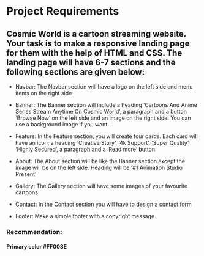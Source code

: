 # Project Requirements

## Cosmic World is a cartoon streaming website. Your task is to make a responsive landing page for them with the help of HTML and CSS. The landing page will have 6-7 sections and the following sections are given below:

- Navbar: The Navbar section will have a logo on the left side and menu items on the right side

- Banner: The Banner section will include a heading ‘Cartoons And Anime Series Stream Anytime On Cosmic World’, a paragraph and a button ‘Browse Now’ on the left side and an image on the right side. You can use a background image if you want.
- Feature: In the Feature section, you will create four cards. Each card will have an icon, a heading ‘Creative Story’, ‘4k Support’, ‘Super Quality’, ‘Highly Secured’, a paragraph and a ‘Read more’ button.
- About: The About section will be like the Banner section except the image will be on the left side. Heading will be ‘#1 Animation Studio Present’
- Gallery: The Gallery section will have some images of your favourite cartoons.
- Contact: In the Contact section you will have to design a contact form
- Footer: Make a simple footer with a copyright message.

### Recommendation:

#### Primary color #FF008E
